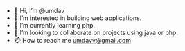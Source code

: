 - 👋 Hi, I’m @umdav
- 👀 I’m interested in building web applications.
- 🌱 I’m currently learning php.
- 💞️ I’m looking to collaborate on projects using java or php.
- 📫 How to reach me umdavv@gmail.com

<!---
meidoinhebun/meidoinhebun is a ✨ special ✨ repository because its `README.md` (this file) appears on your GitHub profile.
You can click the Preview link to take a look at your changes.
--->
